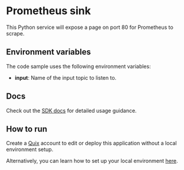 # Prometheus sink

This Python service will expose a page on port 80 for Prometheus to scrape.

## Environment variables

The code sample uses the following environment variables:

- **input**: Name of the input topic to listen to.

## Docs

Check out the [SDK docs](https://docs.quix.io/sdk-intro.html) for detailed usage guidance.

## How to run
Create a [Quix](https://portal.platform.quix.ai/self-sign-up?xlink=github) account to edit or deploy this application without a local environment setup.

Alternatively, you can learn how to set up your local environment [here](https://docs.quix.io/sdk/python-setup.html).
